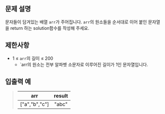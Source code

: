 ## 문제 설명
문자들이 담겨있는 배열 `arr`가 주어집니다. `arr`의 원소들을 순서대로 이어 붙인 문자열을 return 하는 solution함수를 작성해 주세요.

## 제한사항
- 1 ≤ `arr`의 길이 ≤ 200
  - `arr의 원소는 전부 알파벳 소문자로 이루어진 길이가 1인 문자열입니다.

## 입출력 예
> |arr|result|
> |:---:|:---:|
> |["a","b","c"]|"abc"|